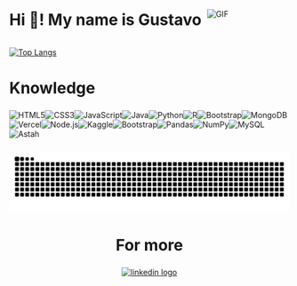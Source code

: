 <div style="display: flex; align-items: center;">
  <h1 ">Hi 👋! My name is Gustavo</h1>
  <img  height : 75px ,transition : translate(3rem,-3rem) src="https://media.giphy.com/media/v1.Y2lkPTc5MGI3NjExa2V3NTFkYTd1aTQxazNiYWRtYTRicm5ocWJjM2xlem1rd2ZoanFicyZlcD12MV9pbnRlcm5hbF9naWZfYnlfaWQmY3Q9Zw/mp27S5eZcKbIBc5vFl/giphy.gif" alt="GIF" style="margin-left: 10px;" />
</div>


  [![Top Langs](https://github-readme-stats.vercel.app/api/top-langs/?username=Guimaaz&layout=donut)](https://github.com/Guimaaz)






###

<h1 align="left">Knowledge</h1>

###

<div style="display: flex; align-items: center;">
 <div style="display: flex; align-items: center; flex-wrap: wrap;">
  <div style="display: flex; align-items: center; flex-wrap: wrap;">
  <img src="https://img.shields.io/badge/HTML5-E34F26?style=for-the-badge&logo=html5&logoColor=white" alt="HTML5" />
  <img src="https://img.shields.io/badge/CSS3-1572B6?style=for-the-badge&logo=css3&logoColor=white" alt="CSS3" />
  <img src="https://img.shields.io/badge/JavaScript-F7DF1E?style=for-the-badge&logo=javascript&logoColor=black" alt="JavaScript" />
  <img src="https://img.shields.io/badge/java-%23ED8B00.svg?style=for-the-badge&logo=openjdk&logoColor=white" alt="Java" />
  <img src="https://img.shields.io/badge/python-3670A0?style=for-the-badge&logo=python&logoColor=ffdd54" alt="Python" />
  <img src="https://img.shields.io/badge/R-276DC3?style=for-the-badge&logo=r&logoColor=white" alt="R" />
  <img src="https://img.shields.io/badge/-bootstrap-0D1117?style=for-the-badge&logo=bootstrap&labelColor=0D1117" alt="Bootstrap" />
  <img src="https://img.shields.io/badge/MongoDB-%234ea94b.svg?style=for-the-badge&logo=mongodb&logoColor=white" alt="MongoDB" />
  <img src="https://img.shields.io/badge/vercel-%23000000.svg?style=for-the-badge&logo=vercel&logoColor=white" alt="Vercel" />
  <img src="https://img.shields.io/badge/node.js-6DA55F?style=for-the-badge&logo=node.js&logoColor=white" alt="Node.js" />
  <img src="https://img.shields.io/badge/Kaggle-20BEFF?style=for-the-badge&logo=Kaggle&logoColor=white" alt="Kaggle" />
  <img src="https://img.shields.io/badge/Bootstrap-563D7C?style=for-the-badge&logo=bootstrap&logoColor=white" alt="Bootstrap" />
  <img src="https://img.shields.io/badge/Pandas-150458?style=for-the-badge&logo=pandas&logoColor=white" alt="Pandas" />
  <img src="https://img.shields.io/badge/NumPy-013243?style=for-the-badge&logo=numpy&logoColor=white" alt="NumPy" />
  <img src="https://img.shields.io/badge/MySQL-4479A1?style=for-the-badge&logo=mysql&logoColor=white" alt="MySQL" />
  <img src="https://img.shields.io/badge/Astah-5B73C1?style=for-the-badge&logo=astah&logoColor=white" alt="Astah" />
</div>

</div>

</div>



###



###

<img src="https://raw.githubusercontent.com/Guimaaz/Guimaaz/output/snake.svg" alt="Snake animation" />

###

<h1 align="center">For more</h1>

###

<div align="center">
  <a href="https://www.linkedin.com/in/gustavo-guimarães-756937224/" target="_blank">
    <img src="https://img.shields.io/static/v1?message=LinkedIn&logo=linkedin&label=&color=0077B5&logoColor=white&labelColor=&style=for-the-badge" height="35" alt="linkedin logo"  />
  </a>
</div>
